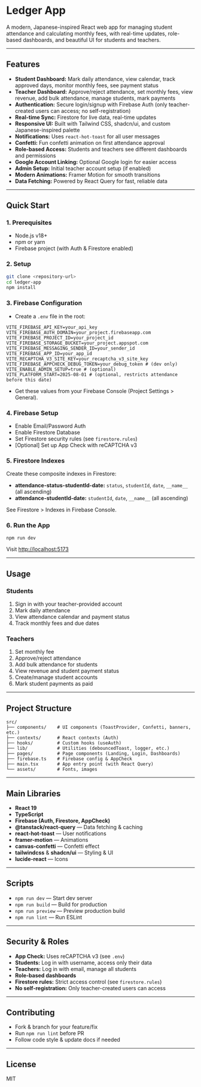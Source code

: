 # Ledger App

A modern, Japanese-inspired React web app for managing student attendance and calculating monthly fees, with real-time updates, role-based dashboards, and beautiful UI for students and teachers.

---

## Features
- **Student Dashboard:** Mark daily attendance, view calendar, track approved days, monitor monthly fees, see payment status
- **Teacher Dashboard:** Approve/reject attendance, set monthly fees, view revenue, add bulk attendance, manage students, mark payments
- **Authentication:** Secure login/signup with Firebase Auth (only teacher-created users can access; no self-registration)
- **Real-time Sync:** Firestore for live data, real-time updates
- **Responsive UI:** Built with Tailwind CSS, shadcn/ui, and custom Japanese-inspired palette
- **Notifications:** Uses `react-hot-toast` for all user messages
- **Confetti:** Fun confetti animation on first attendance approval
- **Role-based Access:** Students and teachers see different dashboards and permissions
- **Google Account Linking:** Optional Google login for easier access
- **Admin Setup:** Initial teacher account setup (if enabled)
- **Modern Animations:** Framer Motion for smooth transitions
- **Data Fetching:** Powered by React Query for fast, reliable data

---

## Quick Start

### 1. Prerequisites
- Node.js v18+
- npm or yarn
- Firebase project (with Auth & Firestore enabled)

### 2. Setup
```bash
git clone <repository-url>
cd ledger-app
npm install
```

### 3. Firebase Configuration
- Create a `.env` file in the root:
```
VITE_FIREBASE_API_KEY=your_api_key
VITE_FIREBASE_AUTH_DOMAIN=your_project.firebaseapp.com
VITE_FIREBASE_PROJECT_ID=your_project_id
VITE_FIREBASE_STORAGE_BUCKET=your_project.appspot.com
VITE_FIREBASE_MESSAGING_SENDER_ID=your_sender_id
VITE_FIREBASE_APP_ID=your_app_id
VITE_RECAPTCHA_V3_SITE_KEY=your_recaptcha_v3_site_key
VITE_FIREBASE_APPCHECK_DEBUG_TOKEN=your_debug_token # (dev only)
VITE_ENABLE_ADMIN_SETUP=true # (optional)
VITE_PLATFORM_START=2025-08-01 # (optional, restricts attendance before this date)
```
- Get these values from your Firebase Console (Project Settings > General).

### 4. Firebase Setup
- Enable Email/Password Auth
- Enable Firestore Database
- Set Firestore security rules (see `firestore.rules`)
- [Optional] Set up App Check with reCAPTCHA v3

### 5. Firestore Indexes
Create these composite indexes in Firestore:
- **attendance-status-studentId-date:** `status`, `studentId`, `date`, `__name__` (all ascending)
- **attendance-studentId-date:** `studentId`, `date`, `__name__` (all ascending)

See Firestore > Indexes in Firebase Console.

### 6. Run the App
```bash
npm run dev
```
Visit [http://localhost:5173](http://localhost:5173)

---

## Usage

### Students
1. Sign in with your teacher-provided account
2. Mark daily attendance
3. View attendance calendar and payment status
4. Track monthly fees and due dates

### Teachers
1. Set monthly fee
2. Approve/reject attendance
3. Add bulk attendance for students
4. View revenue and student payment status
5. Create/manage student accounts
6. Mark student payments as paid

---

## Project Structure
```
src/
├── components/    # UI components (ToastProvider, Confetti, banners, etc.)
├── contexts/      # React contexts (Auth)
├── hooks/         # Custom hooks (useAuth)
├── lib/           # Utilities (debouncedToast, logger, etc.)
├── pages/         # Page components (Landing, Login, Dashboards)
├── firebase.ts    # Firebase config & AppCheck
├── main.tsx       # App entry point (with React Query)
└── assets/        # Fonts, images
```

---

## Main Libraries
- **React 19**
- **TypeScript**
- **Firebase (Auth, Firestore, AppCheck)**
- **@tanstack/react-query** — Data fetching & caching
- **react-hot-toast** — User notifications
- **framer-motion** — Animations
- **canvas-confetti** — Confetti effect
- **tailwindcss** & **shadcn/ui** — Styling & UI
- **lucide-react** — Icons

---

## Scripts
- `npm run dev` — Start dev server
- `npm run build` — Build for production
- `npm run preview` — Preview production build
- `npm run lint` — Run ESLint

---

## Security & Roles
- **App Check:** Uses reCAPTCHA v3 (see `.env`)
- **Students:** Log in with username, access only their data
- **Teachers:** Log in with email, manage all students
- **Role-based dashboards**
- **Firestore rules:** Strict access control (see `firestore.rules`)
- **No self-registration:** Only teacher-created users can access

---

## Contributing
- Fork & branch for your feature/fix
- Run `npm run lint` before PR
- Follow code style & update docs if needed

---

## License
MIT
